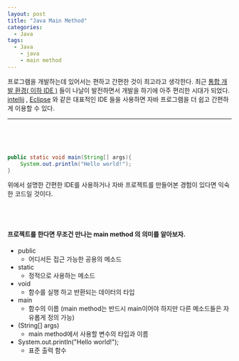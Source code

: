 ```yaml
---
layout: post
title: "Java Main Method"
categories:
  - Java
tags:
  - Java
	- java
	- main method
---
```


프로그램을 개발하는데 있어서는 편하고 간편한 것이 최고라고 생각한다. 최근 [통합 개발 환경( 이하 IDE )](https://ko.wikipedia.org/wiki/%ED%86%B5%ED%95%A9_%EA%B0%9C%EB%B0%9C_%ED%99%98%EA%B2%BD) 들이 나날이 발전하면서 개발을 하기에 아주 편리한 시대가 되었다. <br>
[intellij](https://www.jetbrains.com/idea/) , [Eclipse](https://www.eclipse.org/) 와 같은 대표적인 IDE 들을 사용하면 자바 프로그램을 더 쉽고 간편하게 이용할 수 있다.

---
<br><br><br>
``` java
public static void main(String[] args){
	System.out.println("Hello world!");
}
```
위에서 설명한 간편한 IDE를 사용하거나 자바 프로젝트를 만들어본 경험이 있다면 익숙한 코드일 것이다. <br>
<br><br><br>
#### 프로젝트를 한다면 무조건 만나는 main method 의 의미를 알아보자.
+ public
	+ 어디서든 접근 가능한 공용의 메소드
+ static
	+ 정적으로 사용하는 메소드
+ void
	+ 함수를 실행 하고 반환되는 데이터의 타입
+ main
	+ 함수의 이름 (main method는 반드시 main이어야 하지만 다른 메소드들은 자유롭게 정의 가능)
+ (String[] args)
	+ main method에서 사용할 변수의 타입과 이름
+ System.out.println("Hello world!");
	+ 표준 출력 함수
